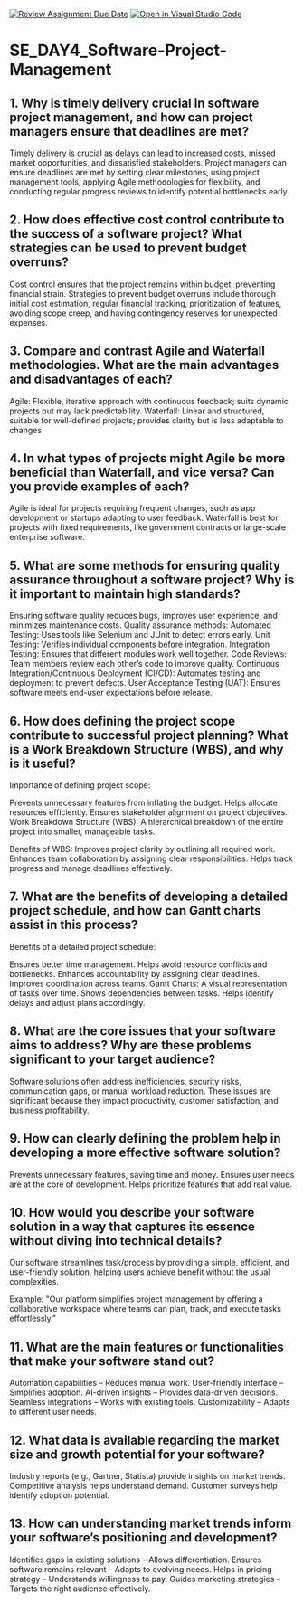 [![Review Assignment Due Date](https://classroom.github.com/assets/deadline-readme-button-22041afd0340ce965d47ae6ef1cefeee28c7c493a6346c4f15d667ab976d596c.svg)](https://classroom.github.com/a/9pw6JKcu)
[![Open in Visual Studio Code](https://classroom.github.com/assets/open-in-vscode-2e0aaae1b6195c2367325f4f02e2d04e9abb55f0b24a779b69b11b9e10269abc.svg)](https://classroom.github.com/online_ide?assignment_repo_id=18764544&assignment_repo_type=AssignmentRepo)
# SE_DAY4_Software-Project-Management
## 1. Why is timely delivery crucial in software project management, and how can project managers ensure that deadlines are met?
Timely delivery is crucial as delays can lead to increased costs, missed market opportunities, and dissatisfied stakeholders. Project managers can ensure deadlines are met by setting clear milestones, using project management tools, applying Agile methodologies for flexibility, and conducting regular progress reviews to identify potential bottlenecks early.
## 2. How does effective cost control contribute to the success of a software project? What strategies can be used to prevent budget overruns?
Cost control ensures that the project remains within budget, preventing financial strain. Strategies to prevent budget overruns include thorough initial cost estimation, regular financial tracking, prioritization of features, avoiding scope creep, and having contingency reserves for unexpected expenses.
## 3. Compare and contrast Agile and Waterfall methodologies. What are the main advantages and disadvantages of each?
Agile: Flexible, iterative approach with continuous feedback; suits dynamic projects but may lack predictability.
Waterfall: Linear and structured, suitable for well-defined projects; provides clarity but is less adaptable to changes
## 4. In what types of projects might Agile be more beneficial than Waterfall, and vice versa? Can you provide examples of each?
Agile is ideal for projects requiring frequent changes, such as app development or startups adapting to user feedback.
Waterfall is best for projects with fixed requirements, like government contracts or large-scale enterprise software.
## 5. What are some methods for ensuring quality assurance throughout a software project? Why is it important to maintain high standards?
Ensuring software quality reduces bugs, improves user experience, and minimizes maintenance costs.
Quality assurance methods:
Automated Testing: Uses tools like Selenium and JUnit to detect errors early.
Unit Testing: Verifies individual components before integration.
Integration Testing: Ensures that different modules work well together.
Code Reviews: Team members review each other’s code to improve quality.
Continuous Integration/Continuous Deployment (CI/CD): Automates testing and deployment to prevent defects.
User Acceptance Testing (UAT): Ensures software meets end-user expectations before release.
## 6. How does defining the project scope contribute to successful project planning? What is a Work Breakdown Structure (WBS), and why is it useful?
Importance of defining project scope:

Prevents unnecessary features from inflating the budget.
Helps allocate resources efficiently.
Ensures stakeholder alignment on project objectives.
Work Breakdown Structure (WBS):
A hierarchical breakdown of the entire project into smaller, manageable tasks.

Benefits of WBS:
Improves project clarity by outlining all required work.
Enhances team collaboration by assigning clear responsibilities.
Helps track progress and manage deadlines effectively.

## 7. What are the benefits of developing a detailed project schedule, and how can Gantt charts assist in this process?
Benefits of a detailed project schedule:

Ensures better time management.
Helps avoid resource conflicts and bottlenecks.
Enhances accountability by assigning clear deadlines.
Improves coordination across teams.
Gantt Charts:
A visual representation of tasks over time.
Shows dependencies between tasks.
Helps identify delays and adjust plans accordingly.

## 8. What are the core issues that your software aims to address? Why are these problems significant to your target audience?
Software solutions often address inefficiencies, security risks, communication gaps, or manual workload reduction. These issues are significant because they impact productivity, customer satisfaction, and business profitability.

## 9. How can clearly defining the problem help in developing a more effective software solution?
Prevents unnecessary features, saving time and money.
Ensures user needs are at the core of development.
Helps prioritize features that add real value.

## 10. How would you describe your software solution in a way that captures its essence without diving into technical details?
Our software streamlines task/process by providing a simple, efficient, and user-friendly solution, helping users achieve benefit without the usual complexities.

Example:
"Our platform simplifies project management by offering a collaborative workspace where teams can plan, track, and execute tasks effortlessly."
## 11. What are the main features or functionalities that make your software stand out?
Automation capabilities – Reduces manual work.
User-friendly interface – Simplifies adoption.
AI-driven insights – Provides data-driven decisions.
Seamless integrations – Works with existing tools.
Customizability – Adapts to different user needs.
## 12. What data is available regarding the market size and growth potential for your software?
Industry reports (e.g., Gartner, Statista) provide insights on market trends.
Competitive analysis helps understand demand.
Customer surveys help identify adoption potential.

## 13. How can understanding market trends inform your software’s positioning and development?
Identifies gaps in existing solutions – Allows differentiation.
Ensures software remains relevant – Adapts to evolving needs.
Helps in pricing strategy – Understands willingness to pay.
Guides marketing strategies – Targets the right audience effectively.



